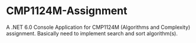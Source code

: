# CMP1124M-Assignment

A .NET 6.0 Console Application for CMP1124M (Algorithms and Complexity) assignment.
Basically need to implement search and sort algorithm(s).
